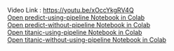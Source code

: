 Video Link : https://youtu.be/xOccYkgRV4Q
<br>
[Open predict-using-pipeline Notebook in Colab](https://colab.research.google.com/github/Harshkumar-2024/100-days-of-machine-learning/blob/main/day29-sklearn-pipelines/predict-using-pipeline.ipynb)
<br>
[Open predict-without-pipeline Notebook in Colab](https://colab.research.google.com/github/Harshkumar-2024/100-days-of-machine-learning/blob/main/day29-sklearn-pipelines/predict-without-pipeline.ipynb)
<br>
[Open titanic-using-pipeline Notebook in Colab](https://colab.research.google.com/github/Harshkumar-2024/100-days-of-machine-learning/blob/main/day29-sklearn-pipelines/titanic-using-pipeline.ipynb)
<br>
[Open titanic-without-using-pipeline Notebook in Colab](https://colab.research.google.com/github/Harshkumar-2024/100-days-of-machine-learning/blob/main/day29-sklearn-pipelines/titanic-without-using-pipeline.ipynb)


